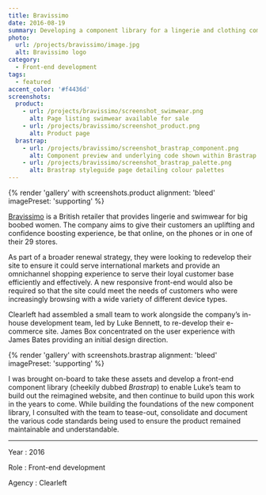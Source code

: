 ```yaml
---
title: Bravissimo
date: 2016-08-19
summary: Developing a component library for a lingerie and clothing company for big boobed women.
photo:
  url: /projects/bravissimo/image.jpg
  alt: Bravissimo logo
category:
  - Front-end development
tags:
  - featured
accent_color: '#f4436d'
screenshots:
  product:
    - url: /projects/bravissimo/screenshot_swimwear.png
      alt: Page listing swimwear available for sale
    - url: /projects/bravissimo/screenshot_product.png
      alt: Product page
  brastrap:
    - url: /projects/bravissimo/screenshot_brastrap_component.png
      alt: Component preview and underlying code shown within Brastrap
    - url: /projects/bravissimo/screenshot_brastrap_palette.png
      alt: Brastrap styleguide page detailing colour palettes
---
```

{% render 'gallery' with screenshots.product
  alignment: 'bleed'
  imagePreset: 'supporting'
%}

[Bravissimo][1] is a British retailer that provides lingerie and swimwear for big boobed women. The company aims to give their customers an uplifting and confidence boosting experience, be that online, on the phones or in one of their 29 stores.

As part of a broader renewal strategy, they were looking to redevelop their site to ensure it could serve international markets and provide an omnichannel shopping experience to serve their loyal customer base efficiently and effectively. A new responsive front-end would also be required so that the site could meet the needs of customers who were increasingly browsing with a wide variety of different device types.

Clearleft had assembled a small team to work alongside the company’s in-house development team, led by Luke Bennett, to re-develop their e-commerce site. James Box concentrated on the user experience with James Bates providing an initial design direction.

{% render 'gallery' with screenshots.brastrap
  alignment: 'bleed'
  imagePreset: 'supporting'
%}

I was brought on-board to take these assets and develop a front-end component library (cheekily dubbed *Brastrap*) to enable Luke’s team to build out the reimagined website, and then continue to build upon this work in the years to come. While building the foundations of the new component library, I consulted with the team to tease-out, consolidate and document the various code standards being used to ensure the product remained maintainable and understandable.

---

Year
: 2016

Role
: Front-end development

Agency
: Clearleft

[1]: https://www.bravissimo.com
